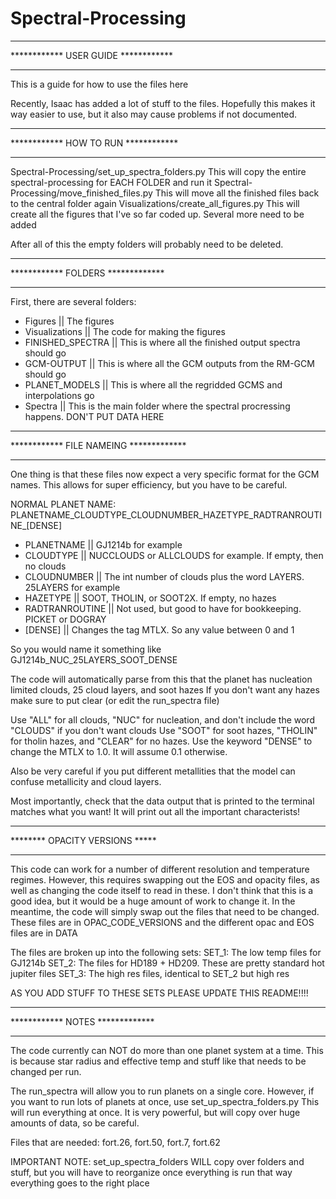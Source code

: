 # Spectral-Processing

*************************************************
************       USER GUIDE        ************
*************************************************
This is a guide for how to use the files here

Recently, Isaac has added a lot of stuff to the files. Hopefully this makes it way easier to use, but it also may cause problems if not documented.

*************************************************
************         HOW TO RUN      ************
*************************************************

Spectral-Processing/set_up_spectra_folders.py
    This will copy the entire spectral-processing for EACH FOLDER and run it
Spectral-Processing/move_finished_files.py
    This will move all the finished files back to the central folder again
Visualizations/create_all_figures.py
    This will create all the figures that I've so far coded up. Several more need to be added

After all of this the empty folders will probably need to be deleted.

*************************************************
************         FOLDERS        *************
*************************************************

First, there are several folders:
- Figures            || The figures
- Visualizations     || The code for making the figures
- FINISHED_SPECTRA   || This is where all the finished output spectra should go
- GCM-OUTPUT         || This is where all the GCM outputs from the RM-GCM should go
- PLANET_MODELS      || This is where all the regridded GCMS and interpolations go
- Spectra            || This is the main folder where the spectral procressing happens. DON'T PUT DATA HERE


*************************************************
************     FILE NAMEING       *************
*************************************************

One thing is that these files now expect a very specific format for the GCM names. This allows for super efficiency, but you have to be careful.

NORMAL PLANET NAME:
PLANETNAME_CLOUDTYPE_CLOUDNUMBER_HAZETYPE_RADTRANROUTINE_[DENSE]

- PLANETNAME      || GJ1214b for example
- CLOUDTYPE       || NUCCLOUDS or ALLCLOUDS for example. If empty, then no clouds
- CLOUDNUMBER     || The int number of clouds plus the word LAYERS. 25LAYERS for example
- HAZETYPE        || SOOT, THOLIN, or SOOT2X. If empty, no hazes
- RADTRANROUTINE  || Not used, but good to have for bookkeeping. PICKET or DOGRAY
- [DENSE]         || Changes the tag MTLX. So any value between 0 and 1

So you would name it something like GJ1214b_NUC_25LAYERS_SOOT_DENSE

The code will automatically parse from this that the planet has nucleation limited clouds, 25 cloud layers, and soot hazes
If you don't want any hazes make sure to put clear (or edit the run_spectra file)

Use "ALL" for all clouds, "NUC" for nucleation, and don't include the word "CLOUDS" if you don't want clouds
Use "SOOT" for soot hazes, "THOLIN" for tholin hazes, and "CLEAR" for no hazes.
Use the keyword "DENSE" to change the MTLX to 1.0. It will assume 0.1 otherwise.

Also be very careful if you put different metallities that the model can confuse metallicity and cloud layers.

Most importantly, check that the data output that is printed to the terminal matches what you want!
It will print out all the important characterists!


*************************************************
********      OPACITY VERSIONS              *****
*************************************************

This code can work for a number of different resolution and temperature regimes.
However, this requires swapping out the EOS and opacity files, as well as changing the code itself to read in these.
I don't think that this is a good idea, but it would be a huge amount of work to change it.
In the meantime, the code will simply swap out the files that need to be changed.
These files are in OPAC_CODE_VERSIONS and the different opac and EOS files are in DATA

The files are broken up into the following sets:
SET_1: The low temp files for GJ1214b 
SET_2: The files for HD189 + HD209. These are pretty standard hot jupiter files
SET_3: The high res files, identical to SET_2 but high res

AS YOU ADD STUFF TO THESE SETS PLEASE UPDATE THIS README!!!!

*************************************************
************          NOTES         *************
*************************************************

The code currently can NOT do more than one planet system at a time. This is because star radius and effective temp and
stuff like that needs to be changed per run.

The run_spectra will allow you to run planets on a single core.
However, if you want to run lots of planets at once, use set_up_spectra_folders.py
This will run everything at once. It is very powerful, but will copy over huge amounts of data, so be careful.

Files that are needed:
fort.26, fort.50, fort.7, fort.62


IMPORTANT NOTE:
set_up_spectra_folders WILL copy over folders and stuff, but you will have to reorganize once everything is run
that way everything goes to the right place